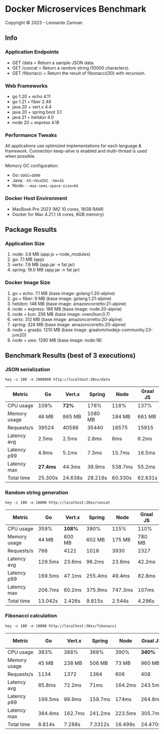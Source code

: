 # Docker Microservices Benchmark

Copyright © 2023 - Leonardo Zanivan

## Info

### Application Endpoints

- GET /data       = Return a sample JSON data.
- GET /concat     = Return a random string (10000 characters).
- GET /fibonacci  = Return the result of fibonacci(30) with recursion.

### Web Frameworks

- go 1.20 + echo 4.11
- go 1.21 + fiber 2.48
- java 20 + vert.x 4.4
- java 20 + spring boot 3.1
- java 21 + helidon 4.0
- node 20 + express 4.18

### Performance Tweaks

All applications use optimized implementations for each language & framework.
Connection keep-alive is enabled and multi-thread is used when possible.

Memory GC configuration:
- Go: `GOGC=1000`
- Java: `-XX:+UseZGC -Xmx1G`
- Node: `--max-semi-space-size=64`

### Docker Host Environment

- MacBook Pro 2023 (M2 10 cores, 16GB RAM)
- Docker for Mac 4.21.1 (4 cores, 6GB memory)

## Package Results

### Application Size

1. node: 3.6 MB (app.js + node_modules)
2. go: 7.1 MB (app)
3. vertx: 7.8 MB (app.jar -> fat jar)
4. spring: 19.0 MB (app.jar -> fat jar)

### Docker Image Size

1. go + echo: 7.1 MB (base image: golang:1.20-alpine)
2. go + fiber: 9 MB (base image: golang:1.21-alpine)
3. helidon: 148 MB (base image: amazoncorretto:21-alpine)
4. node + express: 186 MB (base image: node:20-alpine)
5. node + bun: 256 MB (base image: oven/bun:0.7)
6. vertx: 312 MB (base image: amazoncorretto:20-alpine)
7. spring: 324 MB (base image: amazoncorretto:20-alpine)
8. node + graaljs: 1210 MB (base image: graalvm/nodejs-community:23-jvm20)
9. node + uws: 1290 MB (base image: node:18)

## Benchmark Results (best of 3 executions)

### JSON serialization

``hey -c 100 -n 1000000 http://localhost:30xx/data``

| Metric        | Go         | Vert.x  | Spring  | Node     | Graal JS | Bun JS  | Node + UWS | Go Fiber    | Helidon |
|---|---|---|---|---|---|---|---|---|---|
| CPU usage     | 109%       | **72%** | 178%    | 118%     | 137%     | 108%    | 72%        | 113%        | 149%    |
| Memory usage  | 46 MB      | 865 MB  | 1080 MB | 184 MB   | 661 MB   | 151 MB  | 52 MB      | **45 MB**   | 179 MB  |
| Requests/s    | 39524      | 40586   | 35440   | 16575    | 15915    | 26371   | 40838      | **46524**   | 43876   |
| Latency avg   | 2.5ms      | 2.5ms   | 2.8ms   | 6ms      | 6.2ms    | 3.8ms   | 2.4ms      | **2.1ms**   | 2.3ms   |
| Latency p99   | 4.9ms      | 5.1ms   | 7.3ms   | 15.7ms   | 16.5ms   | 9.6ms   | 5.1ms      | **4ms**     | 4.4ms   |
| Latency max   | **27.4ms** | 44.3ms  | 38.9ms  | 538.7ms  | 55.2ms   | 33ms    | 24.5ms     | **23.6ms**  | 36.6ms  |
| Total time    | 25.300s    | 24.638s | 28.216s | 60.330s  | 62.831s  | 37.919s | 24.486s    | **21.494s** | 22.791s |

### Random string generation 

``hey -c 100 -n 10000 http://localhost:30xx/concat``

| Metric        | Go      | Vert.x   | Spring  | Node     | Graal JS | Bun JS | Node + UWS | Go Fiber   | Helidon |
|---|---|---|---|---|---|---|---|---|---|
| CPU usage     | 359%    | **108%** | 390%    | 115%     | 110%     | 115%   | 108%       | 300%       | 400%    |
| Memory usage  | 44 MB   | 600 MB   | 602 MB  | 175 MB   | 780 MB   | 180 MB | 180 MB     | **44 MB**  | 126 MB  |
| Requests/s    | 766     | 4121     | 1018    | 3930     | 2327     | 6096   | 5636       | **21808**  | 566     |
| Latency avg   | 129.5ms | 23.6ms   | 96.2ms  | 23.8ms   | 42.2ms   | 16ms   | 17.2ms     | **4.5ms**  | 174.6ms |
| Latency p99   | 169.5ms | 47.1ms   | 255.4ms | 49.4ms   | 82.8ms   | 30.8ms | 34.8ms     | **12.6ms** | 203.4ms |
| Latency max   | 206.7ms | 60.2ms   | 375.9ms | 747.3ms  | 107ms    | 55.4ms | 51.2ms     | **37.1ms** | 481.4ms |
| Total time    | 13.042s | 2.426s   | 9.815s  | 2.544s   | 4.296s   | 1.64s  | 1.774s     | **0.483s** | 17.664s |

### Fibonacci calculation

``hey -c 100 -n 10000 http://localhost:30xx/fibonacci``

| Metric        | Go      | Vert.x  | Spring  | Node    | Graal JS | Bun JS  | Node + UWS | Go Fiber | Helidon |
|---|---|---|---|---|---|---|---|---|---|
| CPU usage     | 383%    | 388%    | 368%    | 390%    | **340%** | 385%    | 355%       | 400%     | 400%   |
| Memory usage  | 45 MB   | 238 MB  | 506 MB  | 73 MB   | 960 MB   | 135 MB  | 85 MB      | **5 MB** | 108 MB |
| Requests/s    | 1134    | 1372    | 1364    | 606     | 408      | 1030    | 498        | 1174     | **1569** |
| Latency avg   | 85.8ms  | 72.2ms  | 71ms    | 164.2ms | 243.5ms  | 96.5ms  | 201.7ms    | 83.5ms   | **63.3ms** |
| Latency p99   | 199.5ms | 99.9ms  | 159.7ms | 174ms   | 264.8ms  | 102.8ms | 236.7ms    | 134.9ms  | **67.7ms** |
| Latency max   | 384.4ms | 162.7ms | 241.2ms | 223.5ms | 305.7ms  | 151.9ms | 260.1ms    | 227ms    | **136ms**  |
| Total time    | 8.814s  | 7.288s  | 7.3312s | 16.499s | 24.470s  | 9.699s  | 20.275s    | 8.517s   | **6.369s** |
